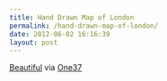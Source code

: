 ```yaml
---
title: Hand Drawn Map of London
permalink: /hand-drawn-map-of-london/
date: 2012-06-02 16:16:39
layout: post
---
```


[Beautiful](http://www.evermade.com/product/hand-drawn-map-of-london) via [One37](http://one37.net/blog/2012/6/2/london-by-hand.html)